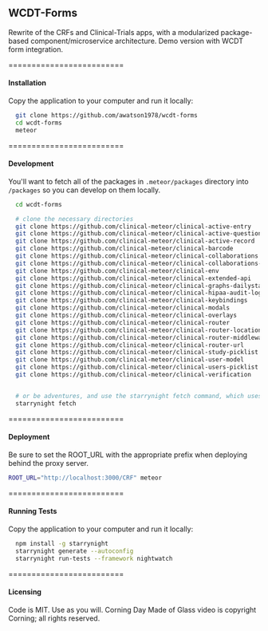 ## WCDT-Forms

Rewrite of the CRFs and Clinical-Trials apps, with a modularized package-based component/microservice architecture.  Demo version with WCDT form integration.

=========================
#### Installation  
Copy the application to your computer and run it locally:

````sh
  git clone https://github.com/awatson1978/wcdt-forms
  cd wcdt-forms
  meteor
````


=========================
#### Development
You'll want to fetch all of the packages in ``.meteor/packages`` directory into ``/packages`` so you can develop on them locally.

````sh
  cd wcdt-forms

  # clone the necessary directories
  git clone https://github.com/clinical-meteor/clinical-active-entry
  git clone https://github.com/clinical-meteor/clinical-active-questionnaire
  git clone https://github.com/clinical-meteor/clinical-active-record
  git clone https://github.com/clinical-meteor/clinical-barcode
  git clone https://github.com/clinical-meteor/clinical-collaborations
  git clone https://github.com/clinical-meteor/clinical-collaborations-ui
  git clone https://github.com/clinical-meteor/clinical-env
  git clone https://github.com/clinical-meteor/clinical-extended-api
  git clone https://github.com/clinical-meteor/clinical-graphs-dailystats
  git clone https://github.com/clinical-meteor/clinical-hipaa-audit-log
  git clone https://github.com/clinical-meteor/clinical-keybindings
  git clone https://github.com/clinical-meteor/clinical-modals
  git clone https://github.com/clinical-meteor/clinical-overlays
  git clone https://github.com/clinical-meteor/clinical-router
  git clone https://github.com/clinical-meteor/clinical-router-location
  git clone https://github.com/clinical-meteor/clinical-router-middleware-stack
  git clone https://github.com/clinical-meteor/clinical-router-url
  git clone https://github.com/clinical-meteor/clinical-study-picklist
  git clone https://github.com/clinical-meteor/clinical-user-model
  git clone https://github.com/clinical-meteor/clinical-users-picklist
  git clone https://github.com/clinical-meteor/clinical-verification


  # or be adventures, and use the starrynight fetch command, which uses the .meteor/repo file
  starrynight fetch
````

=========================
#### Deployment
Be sure to set the ROOT_URL with the appropriate prefix when deploying behind the proxy server.

````sh
ROOT_URL="http://localhost:3000/CRF" meteor
````


=========================
#### Running Tests  
Copy the application to your computer and run it locally:

````sh
  npm install -g starrynight
  starrynight generate --autoconfig
  starrynight run-tests --framework nightwatch
````


=========================
#### Licensing  

Code is MIT.  Use as you will.
Corning Day Made of Glass video is copyright Corning; all rights reserved.
